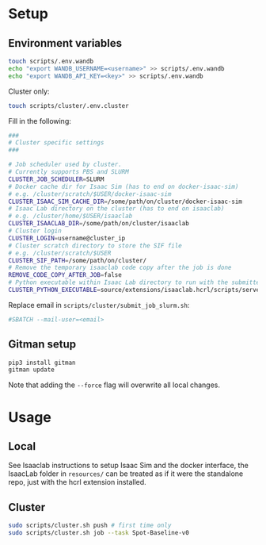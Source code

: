 # Setup

## Environment variables
```bash
touch scripts/.env.wandb
echo "export WANDB_USERNAME=<username>" >> scripts/.env.wandb
echo "export WANDB_API_KEY=<key>" >> scripts/.env.wandb
```
Cluster only:
```bash
touch scripts/cluster/.env.cluster
```

Fill in the following:
```bash
###
# Cluster specific settings
###

# Job scheduler used by cluster.
# Currently supports PBS and SLURM
CLUSTER_JOB_SCHEDULER=SLURM
# Docker cache dir for Isaac Sim (has to end on docker-isaac-sim)
# e.g. /cluster/scratch/$USER/docker-isaac-sim
CLUSTER_ISAAC_SIM_CACHE_DIR=/some/path/on/cluster/docker-isaac-sim
# Isaac Lab directory on the cluster (has to end on isaaclab)
# e.g. /cluster/home/$USER/isaaclab
CLUSTER_ISAACLAB_DIR=/some/path/on/cluster/isaaclab
# Cluster login
CLUSTER_LOGIN=username@cluster_ip
# Cluster scratch directory to store the SIF file
# e.g. /cluster/scratch/$USER
CLUSTER_SIF_PATH=/some/path/on/cluster/
# Remove the temporary isaaclab code copy after the job is done
REMOVE_CODE_COPY_AFTER_JOB=false
# Python executable within Isaac Lab directory to run with the submitted job
CLUSTER_PYTHON_EXECUTABLE=source/extensions/isaaclab.hcrl/scripts/server_train.py
```
Replace email in `scripts/cluster/submit_job_slurm.sh`:
```bash
#SBATCH --mail-user=<email>
```

## Gitman setup
```bash
pip3 install gitman
gitman update
```
Note that adding the `--force` flag will overwrite all local changes.

# Usage

## Local
See Isaaclab instructions to setup Isaac Sim and the docker interface, the IsaacLab folder in `resources/` can be treated as if it were the standalone repo, just with the hcrl extension installed.

## Cluster
```bash
sudo scripts/cluster.sh push # first time only
sudo scripts/cluster.sh job --task Spot-Baseline-v0
```